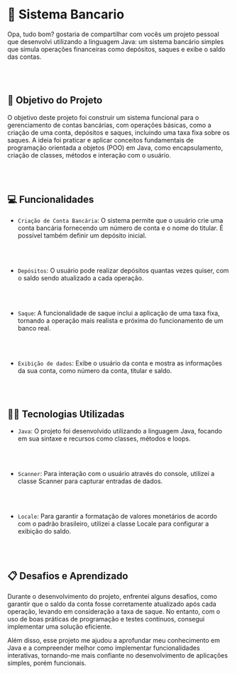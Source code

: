 # 🏦 Sistema Bancario

<p>
    Opa, tudo bom? gostaria de compartilhar com vocês um projeto pessoal que desenvolvi utilizando a linguagem Java: um sistema bancário simples que simula operações financeiras como depósitos, saques e exibe o saldo das contas.
</p>
<br>
<br>

## 🎯 Objetivo do Projeto
<p>
   O objetivo deste projeto foi construir um sistema funcional para o gerenciamento de contas bancárias, com operações básicas, como a criação de uma conta, depósitos e saques, incluindo uma taxa fixa sobre os saques. A ideia foi praticar e aplicar conceitos fundamentais de programação orientada a objetos (POO) em Java, como encapsulamento, criação de classes, métodos e interação com o usuário.
</p>
<br>
<br>

## 💻 Funcionalidades 
- `Criação de Conta Bancária`: O sistema permite que o usuário crie uma conta bancária fornecendo um número de conta e o nome do titular. É possível também definir um depósito inicial.
<br>
<br>

- `Depósitos`: O usuário pode realizar depósitos quantas vezes quiser, com o saldo sendo atualizado a cada operação.
<br>
<br>

- `Saque`: A funcionalidade de saque inclui a aplicação de uma taxa fixa, tornando a operação mais realista e próxima do funcionamento de um banco real.
<br>
<br>

- `Exibição de dados`: Exibe o usuário da conta e mostra as informações da sua conta, como número da conta, titular e saldo.
<br>
<br>

## 👩‍💻 Tecnologias Utilizadas
- `Java`: O projeto foi desenvolvido utilizando a linguagem Java, focando em sua sintaxe e recursos como classes, métodos e loops.
<br>
<br>

- `Scanner`: Para interação com o usuário através do console, utilizei a classe Scanner para capturar entradas de dados.
<br>
<br>

- `Locale`: Para garantir a formatação de valores monetários de acordo com o padrão brasileiro, utilizei a classe Locale para configurar a exibição do saldo.
<br>
<br>

## 📋 Desafios e Aprendizado
<p>
Durante o desenvolvimento do projeto, enfrentei alguns desafios, como garantir que o saldo da conta fosse corretamente atualizado após cada operação, levando em consideração a taxa de saque. No entanto, com o uso de boas práticas de programação e testes contínuos, consegui implementar uma solução eficiente.

Além disso, esse projeto me ajudou a aprofundar meu conhecimento em Java e a compreender melhor como implementar funcionalidades interativas, tornando-me mais confiante no desenvolvimento de aplicações simples, porém funcionais.
</p>